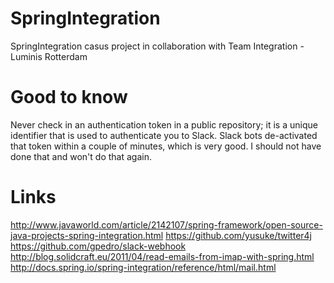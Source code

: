 # SpringIntegration
SpringIntegration casus project in collaboration with Team Integration - Luminis Rotterdam

# Good to know
Never check in an authentication token in a public repository; it is a unique identifier that is used to 
authenticate you to Slack. Slack bots de-activated that token within a couple of minutes, which is very good. I should not have done that and 
won't do that again.

# Links
http://www.javaworld.com/article/2142107/spring-framework/open-source-java-projects-spring-integration.html
https://github.com/yusuke/twitter4j
https://github.com/gpedro/slack-webhook
http://blog.solidcraft.eu/2011/04/read-emails-from-imap-with-spring.html
http://docs.spring.io/spring-integration/reference/html/mail.html
